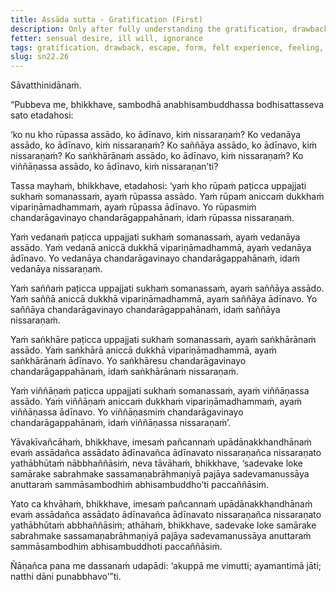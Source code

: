 ```yaml
---
title: Assāda sutta - Gratification (First)
description: Only after fully understanding the gratification, drawback, and escape in the case of form, felt experience, perception, intentional constructs, and consciousness, the Buddha declared that he had attained the unsurpassed perfect awakening.
fetter: sensual desire, ill will, ignorance
tags: gratification, drawback, escape, form, felt experience, feeling, perception, intentional constructs, consciousness, sensual desire, ill will, ignorance, awakening, impermanence, suffering, sn, sn22-34, sn22
slug: sn22.26
---
```


Sāvatthinidānaṁ.

“Pubbeva me, bhikkhave, sambodhā anabhisambuddhassa bodhisattasseva sato etadahosi:

‘ko nu kho rūpassa assādo, ko ādīnavo, kiṁ nissaraṇaṁ?
Ko vedanāya assādo, ko ādīnavo, kiṁ nissaraṇaṁ?
Ko saññāya assādo, ko ādīnavo, kiṁ nissaraṇaṁ?
Ko saṅkhārānaṁ assādo, ko ādīnavo, kiṁ nissaraṇaṁ?
Ko viññāṇassa assādo, ko ādīnavo, kiṁ nissaraṇan’ti?

Tassa mayhaṁ, bhikkhave, etadahosi: ‘yaṁ kho rūpaṁ paṭicca uppajjati sukhaṁ somanassaṁ, ayaṁ rūpassa assādo. Yaṁ rūpaṁ aniccaṁ dukkhaṁ vipariṇāmadhammaṁ, ayaṁ rūpassa ādīnavo. Yo rūpasmiṁ chandarāgavinayo chandarāgappahānaṁ, idaṁ rūpassa nissaraṇaṁ.

Yaṁ vedanaṁ paṭicca uppajjati sukhaṁ somanassaṁ, ayaṁ vedanāya assādo. Yaṁ vedanā aniccā dukkhā vipariṇāmadhammā, ayaṁ vedanāya ādīnavo. Yo vedanāya chandarāgavinayo chandarāgappahānaṁ, idaṁ vedanāya nissaraṇaṁ.

Yaṁ saññaṁ paṭicca uppajjati sukhaṁ somanassaṁ, ayaṁ saññāya assādo. Yaṁ saññā aniccā dukkhā vipariṇāmadhammā, ayaṁ saññāya ādīnavo. Yo saññāya chandarāgavinayo chandarāgappahānaṁ, idaṁ saññāya nissaraṇaṁ.

Yaṁ saṅkhāre paṭicca uppajjati sukhaṁ somanassaṁ, ayaṁ saṅkhārānaṁ assādo. Yaṁ saṅkhārā aniccā dukkhā vipariṇāmadhammā, ayaṁ saṅkhārānaṁ ādīnavo. Yo saṅkhāresu chandarāgavinayo chandarāgappahānaṁ, idaṁ saṅkhārānaṁ nissaraṇaṁ.

Yaṁ viññāṇaṁ paṭicca uppajjati sukhaṁ somanassaṁ, ayaṁ viññāṇassa assādo. Yaṁ viññāṇaṁ aniccaṁ dukkhaṁ vipariṇāmadhammaṁ, ayaṁ viññāṇassa ādīnavo. Yo viññāṇasmiṁ chandarāgavinayo chandarāgappahānaṁ, idaṁ viññāṇassa nissaraṇaṁ’.

Yāvakīvañcāhaṁ, bhikkhave, imesaṁ pañcannaṁ upādānakkhandhānaṁ evaṁ assādañca assādato ādīnavañca ādīnavato nissaraṇañca nissaraṇato yathābhūtaṁ nābbhaññāsiṁ, neva tāvāhaṁ, bhikkhave, ‘sadevake loke samārake sabrahmake sassamaṇabrāhmaṇiyā pajāya sadevamanussāya anuttaraṁ sammāsambodhiṁ abhisambuddho’ti paccaññāsiṁ.

Yato ca khvāhaṁ, bhikkhave, imesaṁ pañcannaṁ upādānakkhandhānaṁ evaṁ assādañca assādato ādīnavañca ādīnavato nissaraṇañca nissaraṇato yathābhūtaṁ abbhaññāsiṁ; athāhaṁ, bhikkhave, sadevake loke samārake sabrahmake sassamaṇabrāhmaṇiyā pajāya sadevamanussāya anuttaraṁ sammāsambodhiṁ abhisambuddhoti paccaññāsiṁ.

Ñāṇañca pana me dassanaṁ udapādi: ‘akuppā me vimutti; ayamantimā jāti; natthi dāni punabbhavo’”ti.
